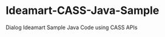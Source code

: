 Ideamart-CASS-Java-Sample
=========================

Dialog Ideamart Sample Java Code using CASS APIs
